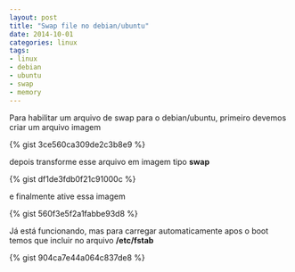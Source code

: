 ```yaml
---
layout: post
title: "Swap file no debian/ubuntu"
date: 2014-10-01
categories: linux
tags:
- linux
- debian
- ubuntu
- swap
- memory
---
```


Para habilitar um arquivo de swap para o debian/ubuntu, primeiro devemos criar um arquivo imagem

{% gist 3ce560ca309de2c3b8e9 %}

depois transforme esse arquivo em imagem tipo **swap**

{% gist df1de3fdb0f21c91000c %}

e finalmente ative essa imagem

{% gist 560f3e5f2a1fabbe93d8 %}

Já está funcionando, mas para carregar automaticamente apos o boot temos que incluir no arquivo **/etc/fstab**

{% gist 904ca7e44a064c837de8 %}
